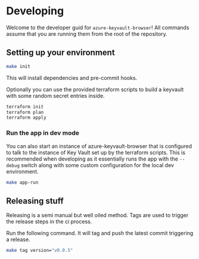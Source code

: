 # Developing

Welcome to the developer guid for `azure-keyvault-browser`! All commands assume that you are running them from the root of the repository.

## Setting up your environment

```bash
make init
```

This will install dependencies and pre-commit hooks.

Optionally you can use the provided terraform scripts to build a keyvault with some random secret entries inside.

```bash
terraform init
terraform plan
terraform apply
```

### Run the app in dev mode

You can also start an instance of azure-keyvault-browser that is configured to talk to the instance of Key Vault set up by the terraform scripts. This is recommended when developing as it essentially runs the app with the `--debug` switch along with some custom configuration for the local dev environment.

```bash
make app-run
```

## Releasing stuff

Releasing is a semi manual but well oiled method. Tags are used to trigger the release steps in the ci process.

Run the following command. It will tag and push the latest commit triggering a release.

```bash
make tag version="v0.0.5"
```
